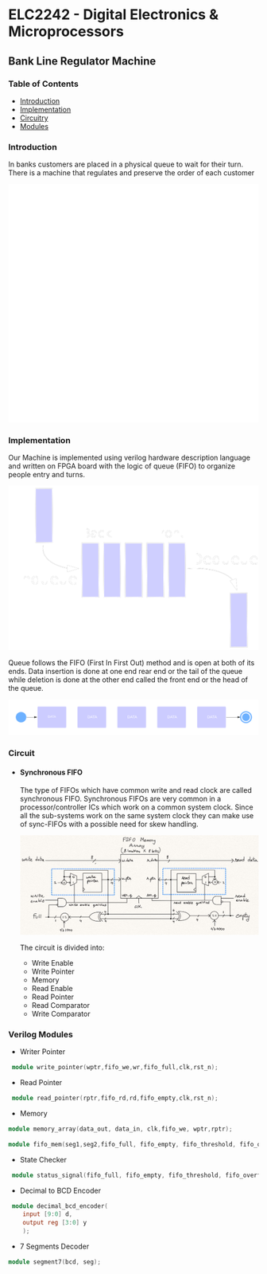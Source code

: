 # ELC2242 - Digital Electronics & Microprocessors
## Bank Line Regulator Machine  

### Table of Contents
- [Introduction](#Introduction)  
- [Implementation](#Implementation) 
- [Circuitry](#Circuit)
- [Modules](#Verilog-Modules)

  
### Introduction
In banks customers are placed in a physical queue to wait for their turn.
There is a machine that regulates and preserve the order of each customer

![img.png](assets/img0white.png)

### Implementation
Our Machine is implemented using verilog hardware description language and written on FPGA board with the logic of queue
(FIFO) to organize people entry and turns.

![img.png](assets/img-white.png)

Queue follows the FIFO (First In First Out) method and is open at both of its ends. Data insertion is done at one end 
rear end or the tail of the queue while deletion is done at the other end called the front end or the head of the queue. 

![img.png](assets/img.png)

### Circuit

- #### Synchronous FIFO
    
    The type of FIFOs which have common write and read clock are called synchronous FIFO. Synchronous 
    FIFOs are very common in a processor/controller ICs which work on a common system clock. Since all the sub-systems work
    on the same system clock they can make use of sync-FIFOs with a possible need for skew handling.

    ![img.png](assets/cir.png)

    The circuit is divided into:
  - Write Enable
  - Write Pointer
  - Memory
  - Read Enable
  - Read Pointer
  - Read Comparator
  - Write Comparator

### Verilog Modules

- Writer Pointer

```verilog
 module write_pointer(wptr,fifo_we,wr,fifo_full,clk,rst_n);  
```

- Read Pointer

```verilog
 module read_pointer(rptr,fifo_rd,rd,fifo_empty,clk,rst_n);  
```
- Memory

```verilog
module memory_array(data_out, data_in, clk,fifo_we, wptr,rptr); 
```

```verilog
module fifo_mem(seg1,seg2,fifo_full, fifo_empty, fifo_threshold, fifo_overflow, fifo_underflow,clk, rst_n, wr, rd, data_in,input1,input2); 
 ```

- State Checker
```verilog
 module status_signal(fifo_full, fifo_empty, fifo_threshold, fifo_overflow, fifo_underflow, wr, rd, fifo_we, fifo_rd, wptr,rptr,clk,rst_n);  
```

- Decimal to BCD Encoder
```verilog
 module decimal_bcd_encoder(
    input [9:0] d,
    output reg [3:0] y
    );
```

- 7 Segments Decoder
```verilog
module segment7(bcd, seg);
```